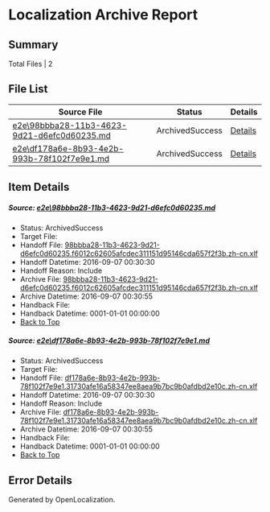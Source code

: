 # <a name='report-top'></a> Localization Archive Report

## Summary
 Total Files | 2

## File List
 Source File | Status | Details 
 ----------- | ------ | ------- 
 [e2e\98bbba28-11b3-4623-9d21-d6efc0d60235.md](https://github.com/OpenLocalizationTestOrg/ol-test0/blob/207967c85ee739b7c61a76c13e56f173955ccce1/e2e/98bbba28-11b3-4623-9d21-d6efc0d60235.md) | ArchivedSuccess | [Details](#fa5811685187f969db739670c2d7bf9355f4ce125)
 [e2e\df178a6e-8b93-4e2b-993b-78f102f7e9e1.md](https://github.com/OpenLocalizationTestOrg/ol-test0/blob/207967c85ee739b7c61a76c13e56f173955ccce1/e2e/df178a6e-8b93-4e2b-993b-78f102f7e9e1.md) | ArchivedSuccess | [Details](#96b93804ecb1a8d38a0603a994ec01fa97f119268)

## Item Details
##### <a name='fa5811685187f969db739670c2d7bf9355f4ce125'></a> Source: [e2e\98bbba28-11b3-4623-9d21-d6efc0d60235.md](https://github.com/OpenLocalizationTestOrg/ol-test0/blob/207967c85ee739b7c61a76c13e56f173955ccce1/e2e/98bbba28-11b3-4623-9d21-d6efc0d60235.md)
* Status: ArchivedSuccess
* Target File: 
* Handoff File: [98bbba28-11b3-4623-9d21-d6efc0d60235.f6012c62605afcdec311151d95146cda657f2f3b.zh-cn.xlf](https://github.com/OpenLocalizationTestOrg/ol-test0-handoff/blob/9d3b9894c3d0eb89f7f9ae07e9f1e97515444ad1/ol-handoff/OpenLocalizationTestOrg/ol-test0-zhcn/ci/98bbba28-11b3-4623-9d21-d6efc0d60235.f6012c62605afcdec311151d95146cda657f2f3b.zh-cn.xlf)
* Handoff Datetime: 2016-09-07 00:30:30
* Handoff Reason: Include
* Archive File: [98bbba28-11b3-4623-9d21-d6efc0d60235.f6012c62605afcdec311151d95146cda657f2f3b.zh-cn.xlf](https://github.com/OpenLocalizationTestOrg/ol-test0-handoff/blob/8d2a45d3238fe75931aceb1b1e22e2b312b7cd00/ol-archive/OpenLocalizationTestOrg/ol-test0-zhcn/ci/98bbba28-11b3-4623-9d21-d6efc0d60235.f6012c62605afcdec311151d95146cda657f2f3b.zh-cn.xlf)
* Archive Datetime: 2016-09-07 00:30:55
* Handback File: 
* Handback Datetime: 0001-01-01 00:00:00
* [Back to Top](#report-top)

##### <a name='96b93804ecb1a8d38a0603a994ec01fa97f119268'></a> Source: [e2e\df178a6e-8b93-4e2b-993b-78f102f7e9e1.md](https://github.com/OpenLocalizationTestOrg/ol-test0/blob/207967c85ee739b7c61a76c13e56f173955ccce1/e2e/df178a6e-8b93-4e2b-993b-78f102f7e9e1.md)
* Status: ArchivedSuccess
* Target File: 
* Handoff File: [df178a6e-8b93-4e2b-993b-78f102f7e9e1.31730afe16a58347ee8aea9b7bc9b0afdbd2e10c.zh-cn.xlf](https://github.com/OpenLocalizationTestOrg/ol-test0-handoff/blob/9d3b9894c3d0eb89f7f9ae07e9f1e97515444ad1/ol-handoff/OpenLocalizationTestOrg/ol-test0-zhcn/ci/df178a6e-8b93-4e2b-993b-78f102f7e9e1.31730afe16a58347ee8aea9b7bc9b0afdbd2e10c.zh-cn.xlf)
* Handoff Datetime: 2016-09-07 00:30:30
* Handoff Reason: Include
* Archive File: [df178a6e-8b93-4e2b-993b-78f102f7e9e1.31730afe16a58347ee8aea9b7bc9b0afdbd2e10c.zh-cn.xlf](https://github.com/OpenLocalizationTestOrg/ol-test0-handoff/blob/8d2a45d3238fe75931aceb1b1e22e2b312b7cd00/ol-archive/OpenLocalizationTestOrg/ol-test0-zhcn/ci/df178a6e-8b93-4e2b-993b-78f102f7e9e1.31730afe16a58347ee8aea9b7bc9b0afdbd2e10c.zh-cn.xlf)
* Archive Datetime: 2016-09-07 00:30:55
* Handback File: 
* Handback Datetime: 0001-01-01 00:00:00
* [Back to Top](#report-top)


## Error Details

Generated by OpenLocalization.
